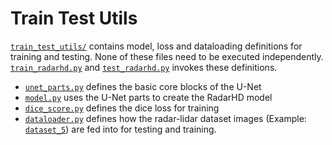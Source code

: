 # Train Test Utils

[`train_test_utils/`](./train_test_utils/) contains model, loss and dataloading definitions for training and testing. None of these files need to be executed independently. [`train_radarhd.py`](../train_radarhd.py) and [`test_radarhd.py`](../test_radarhd.py) invokes these definitions.

- [`unet_parts.py`](./unet_parts.py) defines the basic core blocks of the U-Net
- [`model.py`](./model.py) uses the U-Net parts to create the RadarHD model
- [`dice_score.py`](./dice_score.py) defines the dice loss for training
- [`dataloader.py`](./dataloader.py) defines how the radar-lidar dataset images (Example: [`dataset_5`](../dataset_5/)) are fed into for testing and training.